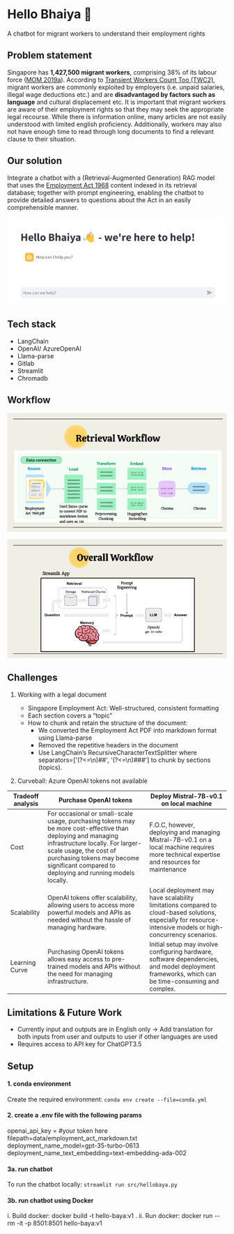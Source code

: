 # Hello Bhaiya 👋  
A chatbot for migrant workers to understand their employment rights 

## Problem statement 

Singapore has **1,427,500 migrant workers**, comprising 38% of its labour force ([MOM 2019a](https://www.ilo.org/wcmsp5/groups/public/---asia/---ro-bangkok/documents/briefingnote/wcms_766633.pdf)).
According to [Transient Workers Count Too (TWC2)](https://twc2.org.sg/who-we-are/cause/), migrant workers are commonly exploited by employers (i.e. unpaid salaries, illegal wage deductions etc.) and are **disadvantaged by factors such as language** and cultural displacement etc. It is important that migrant workers are aware of their employment rights so that they  may seek the appropriate legal recourse. 
While there is information online, many articles are not easily understood with limited english proficiency. Additionally, workers may also not have enough time to read through long documents to find a relevant clause to their situation.

## Our solution 

Integrate a chatbot with a (Retrieval-Augmented Generation) RAG model that uses the [Employment Act 1968](https://sso.agc.gov.sg/Act/EmA1968) content indexed in its retrieval database; together with prompt engineering, enabling the chatbot to provide detailed answers to questions about the Act in an easily comprehensible manner.

![Front end interface](images/chatbot.png)

## Tech stack
- LangChain
- OpenAI/ AzureOpenAI
- Llama-parse
- Gitlab
- Streamlit
- Chromadb 

## Workflow
![Retrieval workflow](images/workflow1.png)

![Overall workflow](images/workflow2.png)

## Challenges

1. Working with a legal document
    - Singapore Employment Act: Well-structured, consistent formatting
    - Each section covers a “topic”
    - How to chunk and retain the structure of the document:
        - We converted the Employment Act PDF into markdown format using Llama-parse
        - Removed the repetitive headers in the document
        - Use LangChain’s RecursiveCharacterTextSplitter where separators=['(?<=\n)##', '(?<=\n)###'] to chunk by sections (topics).

2. Curveball: Azure OpenAI tokens not available

| Tradeoff analysis | Purchase OpenAI tokens | Deploy Mistral-7B-v0.1 on local machine |
|---|---|---|
| Cost | For occasional or small-scale usage, purchasing tokens may be more cost-effective than deploying and managing infrastructure locally. For larger-scale usage, the cost of purchasing tokens may become significant compared to deploying and running models locally. | F.O.C, however, deploying and managing Mistral-7B-v0.1 on a local machine requires more technical expertise and resources for maintenance  |
| Scalability | OpenAI tokens offer scalability, allowing users to access more powerful models and APIs as needed without the hassle of managing hardware. | Local deployment may have scalability limitations compared to cloud-based solutions, especially for resource-intensive models or high-concurrency scenarios. |
| Learning Curve | Purchasing OpenAI tokens allows easy access to pre-trained models and APIs without the need for managing infrastructure. | Initial setup may involve configuring hardware, software dependencies, and model deployment frameworks, which can be time-consuming and complex. |


## Limitations & Future Work

- Currently input and outputs are in English only -> Add translation for both inputs from user and outputs to user if other languages are used
- Requires access to API key for ChatGPT3.5

## Setup

#### 1. conda environment 

Create the required environment: `conda env create --file=conda.yml`

#### 2. create a .env file with the following params

openai_api_key = #your token here
filepath=data/employment_act_markdown.txt
deployment_name_model=gpt-35-turbo-0613
deployment_name_text_embedding=text-embedding-ada-002

#### 3a. run chatbot 

To run the chatbot locally: `streamlit run src/hellobaya.py`

#### 3b. run chatbot using Docker 

i. Build docker: docker build -t hello-baya:v1 . 
ii. Run docker: docker run --rm -it -p 8501:8501 hello-baya:v1
